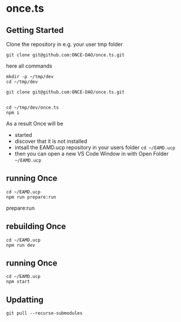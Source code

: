 # once.ts

## Getting Started

Clone the repository in e.g. your user  tmp folder

```
git clone git@github.com:ONCE-DAO/once.ts.git
```

here all commands
```
mkdir -p ~/tmp/dev
cd ~/tmp/dev

git clone git@github.com:ONCE-DAO/once.ts.git


cd ~/tmp/dev/once.ts
npm i
```



As a result Once will be 
- started
- discover that it is not installed
- intsall the EAMD.ucp repository in your users folder ```cd ~/EAMD.ucp```
- then you can open a new VS Code Window in with Open Folder ```~/EAMD.ucp```

## running Once

```
cd ~/EAMD.ucp
npm run prepare:run
```
prepare:run
## rebuilding Once

```
cd ~/EAMD.ucp
npm run dev
```


## running Once

```
cd ~/EAMD.ucp
npm start
```

## Updatting

```
git pull --recurse-submodules
```